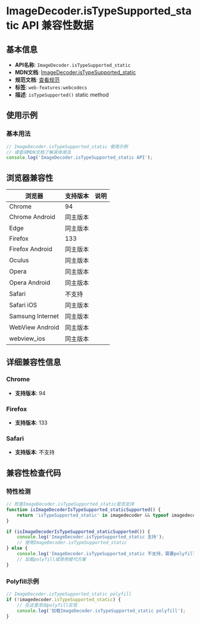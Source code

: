 # ImageDecoder.isTypeSupported_static API 兼容性数据

## 基本信息

- **API名称**: `ImageDecoder.isTypeSupported_static`
- **MDN文档**: [ImageDecoder.isTypeSupported_static](https://developer.mozilla.org/docs/Web/API/ImageDecoder/isTypeSupported_static)
- **规范文档**: [查看规范](https://w3c.github.io/webcodecs/#dom-imagedecoder-istypesupported)
- **标签**: `web-features:webcodecs`
- **描述**: `isTypeSupported()` static method

## 使用示例

### 基本用法

```javascript
// ImageDecoder.isTypeSupported_static 使用示例
// 请查阅MDN文档了解具体用法
console.log('ImageDecoder.isTypeSupported_static API');
```

## 浏览器兼容性

| 浏览器 | 支持版本 | 说明 |
|--------|----------|------|
| Chrome | 94 |  |
| Chrome Android | 同主版本 |  |
| Edge | 同主版本 |  |
| Firefox | 133 |  |
| Firefox Android | 同主版本 |  |
| Oculus | 同主版本 |  |
| Opera | 同主版本 |  |
| Opera Android | 同主版本 |  |
| Safari | 不支持 |  |
| Safari iOS | 同主版本 |  |
| Samsung Internet | 同主版本 |  |
| WebView Android | 同主版本 |  |
| webview_ios | 同主版本 |  |

## 详细兼容性信息

### Chrome

- **支持版本**: 94

### Firefox

- **支持版本**: 133

### Safari

- **支持版本**: 不支持

## 兼容性检查代码

### 特性检测

```javascript
// 检查ImageDecoder.isTypeSupported_static是否支持
function isImageDecoderIsTypeSupported_staticSupported() {
    return 'isTypeSupported_static' in imagedecoder && typeof imagedecoder.isTypeSupported_static === 'function';
}

if (isImageDecoderIsTypeSupported_staticSupported()) {
    console.log('ImageDecoder.isTypeSupported_static 支持');
    // 使用ImageDecoder.isTypeSupported_static
} else {
    console.log('ImageDecoder.isTypeSupported_static 不支持，需要polyfill');
    // 加载polyfill或使用替代方案
}
```

### Polyfill示例

```javascript
// ImageDecoder.isTypeSupported_static polyfill
if (!imagedecoder.isTypeSupported_static) {
    // 在这里添加polyfill实现
    console.log('加载ImageDecoder.isTypeSupported_static polyfill');
}
```

